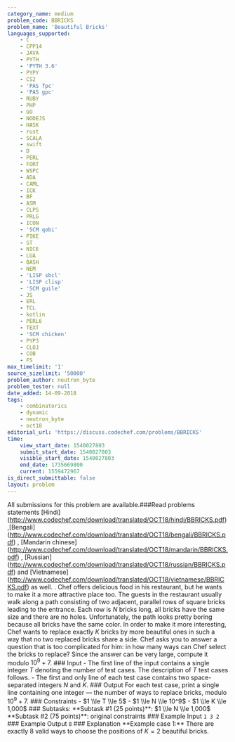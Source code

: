 ```yaml
---
category_name: medium
problem_code: BBRICKS
problem_name: 'Beautiful Bricks'
languages_supported:
    - C
    - CPP14
    - JAVA
    - PYTH
    - 'PYTH 3.6'
    - PYPY
    - CS2
    - 'PAS fpc'
    - 'PAS gpc'
    - RUBY
    - PHP
    - GO
    - NODEJS
    - HASK
    - rust
    - SCALA
    - swift
    - D
    - PERL
    - FORT
    - WSPC
    - ADA
    - CAML
    - ICK
    - BF
    - ASM
    - CLPS
    - PRLG
    - ICON
    - 'SCM qobi'
    - PIKE
    - ST
    - NICE
    - LUA
    - BASH
    - NEM
    - 'LISP sbcl'
    - 'LISP clisp'
    - 'SCM guile'
    - JS
    - ERL
    - TCL
    - kotlin
    - PERL6
    - TEXT
    - 'SCM chicken'
    - PYP3
    - CLOJ
    - COB
    - FS
max_timelimit: '1'
source_sizelimit: '50000'
problem_author: neutron_byte
problem_tester: null
date_added: 14-09-2018
tags:
    - combinatorics
    - dynamic
    - neutron_byte
    - oct18
editorial_url: 'https://discuss.codechef.com/problems/BBRICKS'
time:
    view_start_date: 1540027803
    submit_start_date: 1540027803
    visible_start_date: 1540027803
    end_date: 1735669800
    current: 1559472967
is_direct_submittable: false
layout: problem
---
```

All submissions for this problem are available.\###Read problems statements \[Hindi\](http://www.codechef.com/download/translated/OCT18/hindi/BBRICKS.pdf) ,\[Bengali\](http://www.codechef.com/download/translated/OCT18/bengali/BBRICKS.pdf) , \[Mandarin chinese\](http://www.codechef.com/download/translated/OCT18/mandarin/BBRICKS.pdf) , \[Russian\](http://www.codechef.com/download/translated/OCT18/russian/BBRICKS.pdf) and \[Vietnamese\](http://www.codechef.com/download/translated/OCT18/vietnamese/BBRICKS.pdf) as well. . Chef offers delicious food in his restaurant, but he wants to make it a more attractive place too. The guests in the restaurant usually walk along a path consisting of two adjacent, parallel rows of square bricks leading to the entrance. Each row is $N$ bricks long, all bricks have the same size and there are no holes. Unfortunately, the path looks pretty boring because all bricks have the same color. In order to make it more interesting, Chef wants to replace exactly $K$ bricks by more beautiful ones in such a way that no two replaced bricks share a side. Chef asks you to answer a question that is too complicated for him: in how many ways can Chef select the bricks to replace? Since the answer can be very large, compute it modulo $10^9 + 7$. ### Input - The first line of the input contains a single integer $T$ denoting the number of test cases. The description of $T$ test cases follows. - The first and only line of each test case contains two space-separated integers $N$ and $K$. ### Output For each test case, print a single line containing one integer — the number of ways to replace bricks, modulo $10^9 + 7$. ### Constraints - $1 \\le T \\le 5$ - $1 \\le N \\le 10^9$ - $1 \\le K \\le 1,000$ ### Subtasks: \*\*Subtask #1 (25 points)\*\*: $1 \\le N \\le 1,000$ \*\*Subtask #2 (75 points)\*\*: original constraints ### Example Input ``` 1 3 2 ``` ### Example Output ``` 8 ``` ### Explanation \*\*Example case 1:\*\* There are exactly $8$ valid ways to choose the positions of $K = 2$ beautiful bricks.
